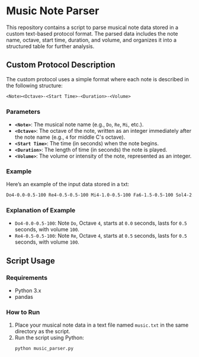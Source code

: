 # Music Note Parser

This repository contains a script to parse musical note data stored in a custom text-based protocol format. The parsed data includes the note name, octave, start time, duration, and volume, and organizes it into a structured table for further analysis.

## Custom Protocol Description

The custom protocol uses a simple format where each note is described in the following structure:

```txt
<Note><Octave>-<Start Time>-<Duration>-<Volume>
```


### Parameters
- **`<Note>`**: The musical note name (e.g., `Do`, `Re`, `Mi`, etc.).
- **`<Octave>`**: The octave of the note, written as an integer immediately after the note name (e.g., `4` for middle C's octave).
- **`<Start Time>`**: The time (in seconds) when the note begins.
- **`<Duration>`**: The length of time (in seconds) the note is played.
- **`<Volume>`**: The volume or intensity of the note, represented as an integer.

### Example

Here’s an example of the input data stored in a txt:

```txt
Do4-0.0-0.5-100 Re4-0.5-0.5-100 Mi4-1.0-0.5-100 Fa6-1.5-0.5-100 Sol4-2.0-0.5-100 La5-2.5-0.5-100 Si3-3.0-0.5-100
```


### Explanation of Example
- `Do4-0.0-0.5-100`: Note `Do`, Octave `4`, starts at `0.0` seconds, lasts for `0.5` seconds, with volume `100`.
- `Re4-0.5-0.5-100`: Note `Re`, Octave `4`, starts at `0.5` seconds, lasts for `0.5` seconds, with volume `100`.

## Script Usage

### Requirements
- Python 3.x
- pandas

### How to Run
1. Place your musical note data in a text file named `music.txt` in the same directory as the script.
2. Run the script using Python:
   ```bash
   python music_parser.py


